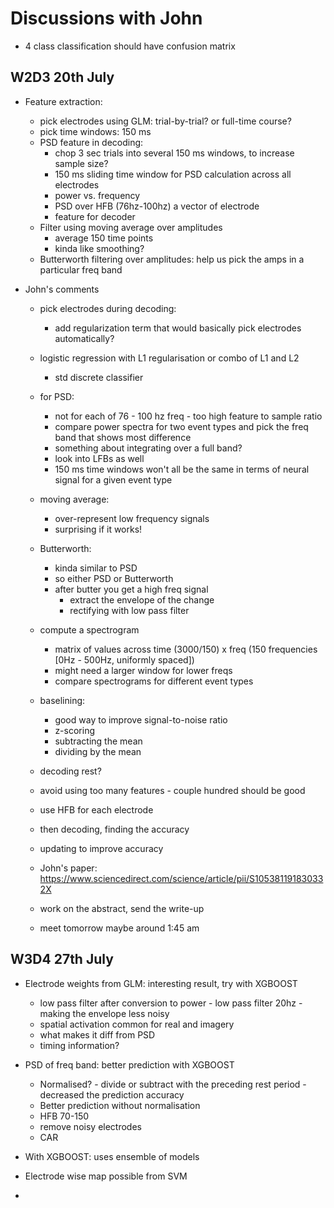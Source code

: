 # Discussions with John


- 4 class classification should have confusion matrix

## W2D3 20th July
* Feature extraction:
    - pick electrodes using GLM: trial-by-trial? or full-time course?
    - pick time windows: 150 ms
    - PSD feature in decoding:
        - chop 3 sec trials into several 150 ms windows, to increase sample size?
        - 150 ms sliding time window for PSD calculation across all electrodes
        - power vs. frequency
        - PSD over HFB (76hz-100hz) a vector of electrode
        - feature for decoder
    - Filter using moving average over amplitudes
        - average 150 time points
        - kinda like smoothing?
    - Butterworth filtering over amplitudes: help us pick the amps in a particular freq band

* John's comments
    - pick electrodes during decoding:
        - add regularization term that would basically pick electrodes automatically?
    - logistic regression with L1 regularisation or combo of L1 and L2
        - std discrete classifier
    - for PSD:
        - not for each of 76 - 100 hz freq - too high feature to sample ratio
        - compare power spectra for two event types and pick the freq band that shows most difference
        - something about integrating over a full band?
        - look into LFBs as well
        - 150 ms time windows won't all be the same in terms of neural signal for a given event type
    - moving average:
        - over-represent low frequency signals
        - surprising if it works!
    - Butterworth:
        - kinda similar to PSD
        - so either PSD or Butterworth
        - after butter you get a high freq signal
            - extract the envelope of the change
            - rectifying with low pass filter

    - compute a spectrogram
        - matrix of values across time (3000/150) x freq (150 frequencies [0Hz - 500Hz, uniformly spaced])
        - might need a larger window for lower freqs
        - compare spectrograms for different event types

    - baselining:
        - good way to improve signal-to-noise ratio
        - z-scoring
        - subtracting the mean
        - dividing by the mean

    - decoding rest?

    - avoid using too many features - couple hundred should be good

    - use HFB for each electrode
    - then decoding, finding the accuracy
    - updating to improve accuracy

    - John's paper: https://www.sciencedirect.com/science/article/pii/S105381191830332X

    - work on the abstract, send the write-up
    - meet tomorrow maybe around 1:45 am


## W3D4 27th July

* Electrode weights from GLM: interesting result, try with XGBOOST
    - low pass filter after conversion to power - low pass filter 20hz - making the envelope less noisy
    - spatial activation common for real and imagery
    - what makes it diff from PSD
    - timing information?

* PSD of freq band: better prediction with XGBOOST
    - Normalised? - divide or subtract with the preceding rest period - decreased the prediction accuracy
    - Better prediction without normalisation
    - HFB 70-150
    - remove noisy electrodes
    - CAR

* With XGBOOST: uses ensemble of models

* Electrode wise map possible from SVM

* 
